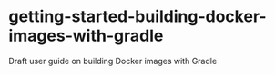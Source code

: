 # getting-started-building-docker-images-with-gradle
Draft user guide on building Docker images with Gradle 
